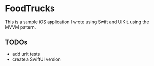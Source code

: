 # FoodTrucks

This is a sample iOS application I wrote using Swift and UIKit, using the MVVM
pattern.

## TODOs

- add unit tests
- create a SwiftUI version
